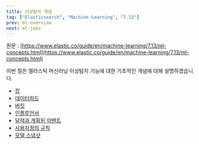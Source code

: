 ```yaml
---
title: 이상탐지 개념
tag: ["Elasticsearch", "Machine Learning", "7.13"]
prev: ml-overview
next: ml-jobs
---
```


원문 : [https://www.elastic.co/guide/en/machine-learning/7.13/ml-concepts.html](https://www.elastic.co/guide/en/machine-learning/7.13/ml-concepts.html)

이번 절은 엘라스틱 머신러닝 이상탐지 기능에 대한 기초적인 개념에 대해 설명하겠습니다.

* [잡](ml-jobs.md)
* [데이터피드](ml-datafeeds.md)
* [버킷](ml-buckets.md)
* [인플루언서](ml-influencers.md)
* [달력과 계획된 이벤트](ml-calendars.md)
* [사용자정의 규칙](ml-rules.md)
* [모델 스냅샷](ml-model-snapshots.md)

<AdsenseB />